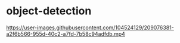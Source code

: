 # object-detection

https://user-images.githubusercontent.com/104524129/209076381-a2f6b566-955d-40c2-a7fd-7b58c94adfdb.mp4

